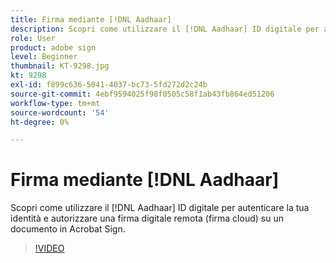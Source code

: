 ```yaml
---
title: Firma mediante [!DNL Aadhaar]
description: Scopri come utilizzare il [!DNL Aadhaar] ID digitale per autenticare la tua identità e autorizzare una firma digitale remota (firma cloud) su un documento in Acrobat Sign
role: User
product: adobe sign
level: Beginner
thumbnail: KT-9298.jpg
kt: 9298
exl-id: f899c636-5041-4037-bc73-5fd272d2c24b
source-git-commit: 4ebf9594025f98f0505c58f1ab43fb864ed51206
workflow-type: tm+mt
source-wordcount: '54'
ht-degree: 0%

---
```


# Firma mediante [!DNL Aadhaar]

Scopri come utilizzare il [!DNL Aadhaar] ID digitale per autenticare la tua identità e autorizzare una firma digitale remota (firma cloud) su un documento in Acrobat Sign.

>[!VIDEO](https://video.tv.adobe.com/v/338362?quality=12&learn=on&hidetitle=true)
